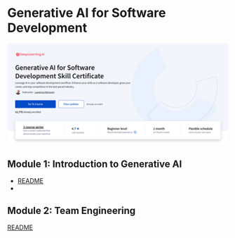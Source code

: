 # Generative AI for Software Development

![header](assets/course-header.png)

## Module 1: Introduction to Generative AI

- [README](01-intro-gen-ai/README.md)
- 

## Module 2: Team Engineering

[README](02-team-engineering/README.md)




